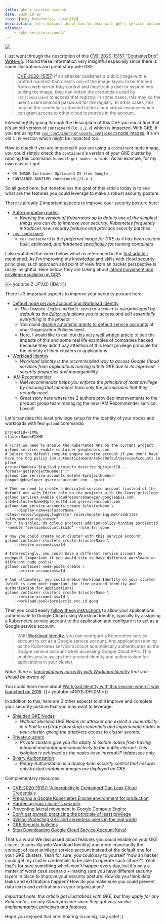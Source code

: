 ```yaml
---
title: gke's service account
date: 2020-10-18
tags: [gcp, kubernetes, security]
description: let's discuss about how to deal with gke's service account and few tips to improve your security posture, especially with fine-grained identity and authorization for applications with workload identity
aliases:
    - /gke-service-account/
---
```

[![](https://storage.googleapis.com/gweb-cloudblog-publish/images/GCP_Security_kLUG9v5.max-2200x2200.jpg)](https://storage.googleapis.com/gweb-cloudblog-publish/images/GCP_Security_kLUG9v5.max-2200x2200.jpg)

I just went through the description of this [CVE-2020-15157 "ContainerDrip" Write-up](https://darkbit.io/blog/cve-2020-15157-containerdrip). I found these information very insightful especially since there is some illustrations and great story with GKE.

> [CVE-2020-15157](https://nvd.nist.gov/vuln/detail/CVE-2020-15157): If an attacker publishes a public image with a crafted manifest that directs one of the image layers to be fetched from a web server they control and they trick a user or system into pulling the image, they can obtain the credentials used by `ctr/containerd` to access that registry. In some cases, this may be the user’s username and password for the registry. In other cases, this may be the credentials attached to the cloud virtual instance which can grant access to other cloud resources in the account.

Interesting! By going through the description of this CVE you could find that it's an old version of `containerd` (i.e. `1.2.x`) which is impacted. With GKE, if you are using the [`cos_containerd` or `ubuntu_containerd` node images](https://cloud.google.com/kubernetes-engine/docs/concepts/using-containerd), it's an old `1.16` version which might be impacted too.

How to check if you are impacted if you are using a `containerd` node image, you could simply check the `containerd`'s version of your GKE cluster by running this command: `kubectl get nodes -o wide`. As an example, for my own cluster I got:
- `OS-IMAGE`: `Container-Optimized OS from Google`
- `CONTAINER-RUNTIME`: `containerd://1.4.1`

So all good here, but nonetheless the goal of this article today is to see what are the features you could leverage to make a robust security posture.

There is already 2 important aspects to improve your security posture here:
- [Auto-upgrading nodes](https://cloud.google.com/kubernetes-engine/docs/how-to/node-auto-upgrades)
    - _Keeping the version of Kubernetes up to date is one of the simplest things you can do to improve your security. Kubernetes frequently introduces new security features and provides security patches._
- [`cos_containerd`](https://cloud.google.com/container-optimized-os/docs/concepts/security)
    - _`cos_containerd` is the preferred image for GKE as it has been custom built, optimized, and hardened specifically for running containers._

I also watched the video below which is referenced in the [first article I mentioned](https://darkbit.io/blog/cve-2020-15157-containerdrip). As I'm improving my knowledge and skills with cloud security principles, such approach and point of view from an hacker perspective is really insightful. Here below, they are talking about [lateral movement and privilege escalation in GCP](https://youtu.be/Z-JFVJZ-HDA):

{{< youtube Z-JFVJZ-HDA >}}

There is 3 important aspects to improve your security posture here:
- [Default node service account and Workload Identity](https://cloud.google.com/kubernetes-engine/docs/how-to/hardening-your-cluster#use_least_privilege_sa)
    - _This `Compute Engine default service account` is overprivileged by default as the [Editor role](https://cloud.google.com/iam/docs/understanding-roles#primitive_role_definitions) allows you to access and edit essentially everything in the project._
    - You could [disable automatic grants to default service accounts](https://cloud.google.com/resource-manager/docs/organization-policy/restricting-service-accounts#disable_service_account_default_grants) at your Organization Policies level.
    - Here, I would like to call out [this very well written article](https://code.kiwi.com/towards-secure-by-default-google-cloud-platform-service-accounts-244ad9fc772) to see the impacts of this and some real life examples of companies hacked because they didn't pay attention of this least privilege principle for the identity of their clusters or applications.
- [Workload Identity](https://cloud.google.com/kubernetes-engine/docs/how-to/workload-identity)
    - _Workload Identity is the recommended way to access Google Cloud services from applications running within GKE due to its improved security properties and manageability._
- [IAM Recommender](https://cloud.google.com/iam/docs/recommender-overview)
    - _IAM recommender helps you enforce the principle of least privilege by ensuring that members have only the permissions that they actually need._
    - Great story here where the 2 authors provided improvements to the product group team managing the new IAM Recommender service. Love it!

Let's translate this least privilege setup for the identity of your nodes and workloads with few `gcloud` commands:
```
projectId=FIXME
clusterName=FIXME

# First we need to enable the Kubernetes API on the current project
gcloud services enable container.googleapis.com
# Delete the default compute engine service account if you don't have have the Org policy iam.automaticIamGrantsForDefaultServiceAccounts in place
projectNumber="$(gcloud projects describe $projectId --format='get(projectNumber)')"
gcloud iam service-accounts delete $projectNumber-compute@developer.gserviceaccount.com --quiet

# Then we need to create a dedicated service account (instead of the default one with Editor role on the project) with the least privilege:
gcloud services enable cloudresourcemanager.googleapis.com
saId=$clusterName@$projectId.iam.gserviceaccount.com
gcloud iam service-accounts create $clusterName \
    --display-name=$clusterName
roles="roles/logging.logWriter roles/monitoring.metricWriter roles/monitoring.viewer"
for r in $roles; do gcloud projects add-iam-policy-binding $projectId --member "serviceAccount:$saId" --role $r; done

# Now you could create your cluster with this service account:
gcloud container clusters create $clusterName \
    --service-account=$saId

# Interestingly, you could have a different service account by nodepool (important if you would like to have different workloads on different node pools):
gcloud container node-pools create \
    --service-account=$saId

# And ultimately, you could enable Workload Identity on your cluster (which is even more important for fine-grained identity and authorization for applications):
gcloud container clusters create $clusterName \
    --service-account $saId \
    --workload-pool=$projectId.svc.id.goog
```

Then you could easily [follow these instructions](https://cloud.google.com/kubernetes-engine/docs/how-to/workload-identity#authenticating_to) to allow your applications authenticate to Google Cloud using Workload Identity, typically by assigning a Kubernetes service account to the application and configure it to act as a Google service account.

> With [Workload Identity](https://cloud.google.com/kubernetes-engine/docs/how-to/workload-identity), you can configure a Kubernetes service account to act as a Google service account. Any application running as the Kubernetes service account automatically authenticates as the Google service account when accessing Google Cloud APIs. This enables you to assign fine-grained identity and authorization for applications in your cluster.

_Note: there is [few limitations currently with Workload Identity](https://cloud.google.com/kubernetes-engine/docs/how-to/workload-identity#limitations) that you should be aware of._

You could learn more about [Workload Identity with this session when it was launched on 2019](https://cloud.google.com/blog/products/containers-kubernetes/introducing-workload-identity-better-authentication-for-your-gke-applications):
{{< youtube s4NYEJDFc0M >}}

In addition to this, here are 3 other aspects to still improve and complete your security posture that you may want to leverage:
- [Shielded GKE Nodes](https://cloud.google.com/kubernetes-engine/docs/how-to/shielded-gke-nodes)
    - _Without Shielded GKE Nodes an attacker can exploit a vulnerability in a Pod to exfiltrate bootstrap credentials and impersonate nodes in your cluster, giving the attackers access to cluster secrets._
- [Private clusters](https://cloud.google.com/kubernetes-engine/docs/concepts/private-cluster-concept)
    - _Private clusters give you the ability to isolate nodes from having inbound and outbound connectivity to the public internet. This isolation is achieved as the nodes have internal IP addresses only._
- [Binary Authorization](https://cloud.google.com/binary-authorization)
    - _Binary Authorization is a deploy-time security control that ensures only trusted container images are deployed on GKE._

Complementary resources:
- [CVE-2020-15157: Vulnerability in Containerd Can Leak Cloud Credentials](https://blog.aquasec.com/cve-2020-15157-containerd-container-vulnerability)
- [Preparing a Google Kubernetes Engine environment for production](https://cloud.google.com/solutions/prep-kubernetes-engine-for-prod)
- [Hardening your cluster's security](https://cloud.google.com/kubernetes-engine/docs/how-to/hardening-your-cluster)
- [Preventing lateral movement in Google Compute Engine](https://cloud.google.com/blog/products/identity-security/preventing-lateral-movement-in-google-compute-engine)
- [Don't get pwned: practicing the principle of least privilege](https://cloud.google.com/blog/products/identity-security/dont-get-pwned-practicing-the-principle-of-least-privilege)
- [gVisor: Protecting GKE and serverless users in the real world](https://cloud.google.com/blog/products/containers-kubernetes/how-gvisor-protects-google-cloud-services-from-cve-2020-14386)
- [GKE Security bulletins](https://cloud.google.com/kubernetes-engine/docs/security-bulletins)
- [Stop Downloading Google Cloud Service Account Keys!](https://medium.com/@jryancanty/stop-downloading-google-cloud-service-account-keys-1811d44a97d9)

That's a wrap! We discussed about features you could enable on your GKE cluster (especially with Workload Identity) and more importantly the concept of least privilege service account instead of the default one for your GKE clusters. Yeah for sure, you could say to yourself "how an hacker could get my cluster credentials to be able to operate such attack?". Yeah that's for sure something which won't happen every day, but it's only a matter of worst case scenario + making sure you have different security layers in place to improve your security posture. How do you think data leaks and exfiltrations happen? How do you make sure you could prevent data leaks and exfiltrations in your organization?

_Important note: this article got illustrations with GKE, but they apply for any Kubernetes, on any Cloud provider since they got very similar implementation, principles and features._

Hope you enjoyed that one. Sharing is caring, stay safe! ;)